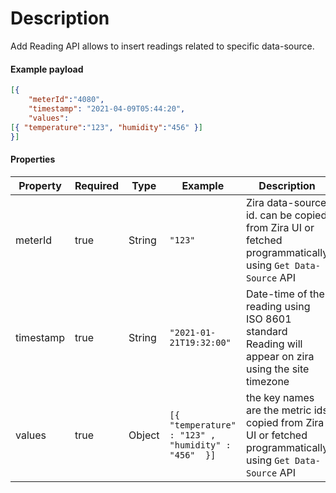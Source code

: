 # Description
Add Reading API allows to insert readings related to specific data-source.

#### Example payload

```json
[{
	"meterId":"4080", 
	"timestamp": "2021-04-09T05:44:20",
	"values":
[{ "temperature":"123", "humidity":"456" }]
}]

```

#### Properties

| Property  | Required | Type   | Example                                               | Description                                                                                                    |
| --------- | -------- | ------ | ----------------------------------------------------- | -------------------------------------------------------------------------------------------------------------- |
| meterId   | true     | String | `"123"`                                               | Zira data-source id.  can be copied from Zira UI or fetched programmatically using `Get Data-Source` API       |
| timestamp | true     | String | `"2021-01-21T19:32:00"`                               | Date-time of the reading using ISO 8601 standard  Reading will appear on zira using the site timezone          |
| values    | true     | Object | `[{  "temperature" : "123" ,  "humidity" : "456"  }]` | the key names are the metric ids copied from Zira UI or fetched programmatically using  `Get Data-Source`  API |